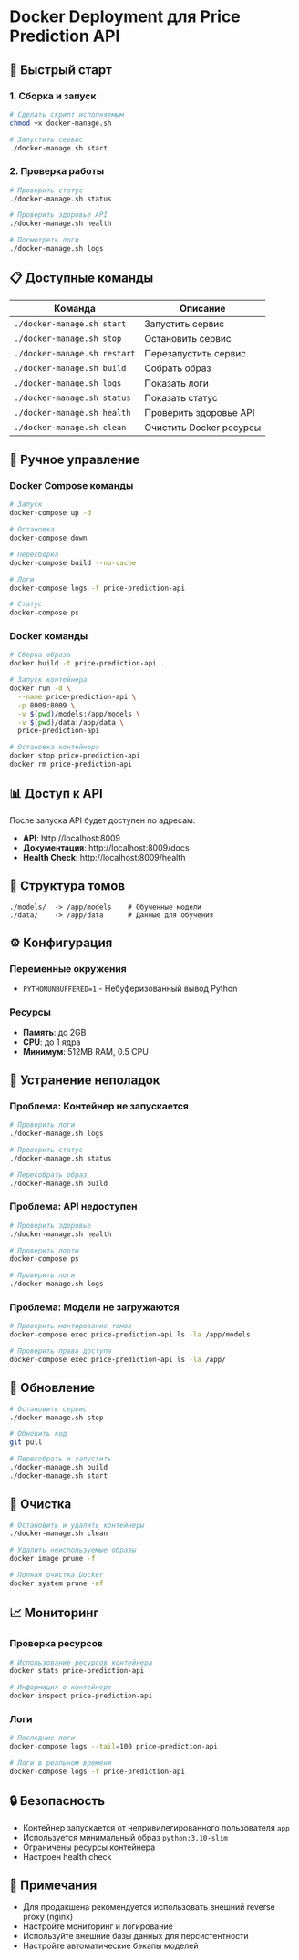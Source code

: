 # Docker Deployment для Price Prediction API

## 🐳 Быстрый старт

### 1. Сборка и запуск

```bash
# Сделать скрипт исполняемым
chmod +x docker-manage.sh

# Запустить сервис
./docker-manage.sh start
```

### 2. Проверка работы

```bash
# Проверить статус
./docker-manage.sh status

# Проверить здоровье API
./docker-manage.sh health

# Посмотреть логи
./docker-manage.sh logs
```

## 📋 Доступные команды

| Команда | Описание |
|---------|----------|
| `./docker-manage.sh start` | Запустить сервис |
| `./docker-manage.sh stop` | Остановить сервис |
| `./docker-manage.sh restart` | Перезапустить сервис |
| `./docker-manage.sh build` | Собрать образ |
| `./docker-manage.sh logs` | Показать логи |
| `./docker-manage.sh status` | Показать статус |
| `./docker-manage.sh health` | Проверить здоровье API |
| `./docker-manage.sh clean` | Очистить Docker ресурсы |

## 🔧 Ручное управление

### Docker Compose команды

```bash
# Запуск
docker-compose up -d

# Остановка
docker-compose down

# Пересборка
docker-compose build --no-cache

# Логи
docker-compose logs -f price-prediction-api

# Статус
docker-compose ps
```

### Docker команды

```bash
# Сборка образа
docker build -t price-prediction-api .

# Запуск контейнера
docker run -d \
  --name price-prediction-api \
  -p 8009:8009 \
  -v $(pwd)/models:/app/models \
  -v $(pwd)/data:/app/data \
  price-prediction-api

# Остановка контейнера
docker stop price-prediction-api
docker rm price-prediction-api
```

## 📊 Доступ к API

После запуска API будет доступен по адресам:

- **API**: http://localhost:8009
- **Документация**: http://localhost:8009/docs
- **Health Check**: http://localhost:8009/health

## 📁 Структура томов

```
./models/  -> /app/models    # Обученные модели
./data/    -> /app/data      # Данные для обучения
```

## ⚙️ Конфигурация

### Переменные окружения

- `PYTHONUNBUFFERED=1` - Небуферизованный вывод Python

### Ресурсы

- **Память**: до 2GB
- **CPU**: до 1 ядра
- **Минимум**: 512MB RAM, 0.5 CPU

## 🚨 Устранение неполадок

### Проблема: Контейнер не запускается

```bash
# Проверить логи
./docker-manage.sh logs

# Проверить статус
./docker-manage.sh status

# Пересобрать образ
./docker-manage.sh build
```

### Проблема: API недоступен

```bash
# Проверить здоровье
./docker-manage.sh health

# Проверить порты
docker-compose ps

# Проверить логи
./docker-manage.sh logs
```

### Проблема: Модели не загружаются

```bash
# Проверить монтирование томов
docker-compose exec price-prediction-api ls -la /app/models

# Проверить права доступа
docker-compose exec price-prediction-api ls -la /app/
```

## 🔄 Обновление

```bash
# Остановить сервис
./docker-manage.sh stop

# Обновить код
git pull

# Пересобрать и запустить
./docker-manage.sh build
./docker-manage.sh start
```

## 🧹 Очистка

```bash
# Остановить и удалить контейнеры
./docker-manage.sh clean

# Удалить неиспользуемые образы
docker image prune -f

# Полная очистка Docker
docker system prune -af
```

## 📈 Мониторинг

### Проверка ресурсов

```bash
# Использование ресурсов контейнера
docker stats price-prediction-api

# Информация о контейнере
docker inspect price-prediction-api
```

### Логи

```bash
# Последние логи
docker-compose logs --tail=100 price-prediction-api

# Логи в реальном времени
docker-compose logs -f price-prediction-api
```

## 🔒 Безопасность

- Контейнер запускается от непривилегированного пользователя `app`
- Используется минимальный образ `python:3.10-slim`
- Ограничены ресурсы контейнера
- Настроен health check

## 📝 Примечания

- Для продакшена рекомендуется использовать внешний reverse proxy (nginx)
- Настройте мониторинг и логирование
- Используйте внешние базы данных для персистентности
- Настройте автоматические бэкапы моделей
